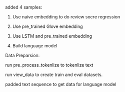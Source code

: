 added 4 samples:

1. Use naive embedding to do review socre regression

2. Use pre_trained Glove embedding

3. Use LSTM and pre_trained embedding

4. Build language model

Data Preparsion:

run pre_process_tokenlize to tokenlize text

run view_data to create train and eval datasets.

padded text sequence to get data for language model 


